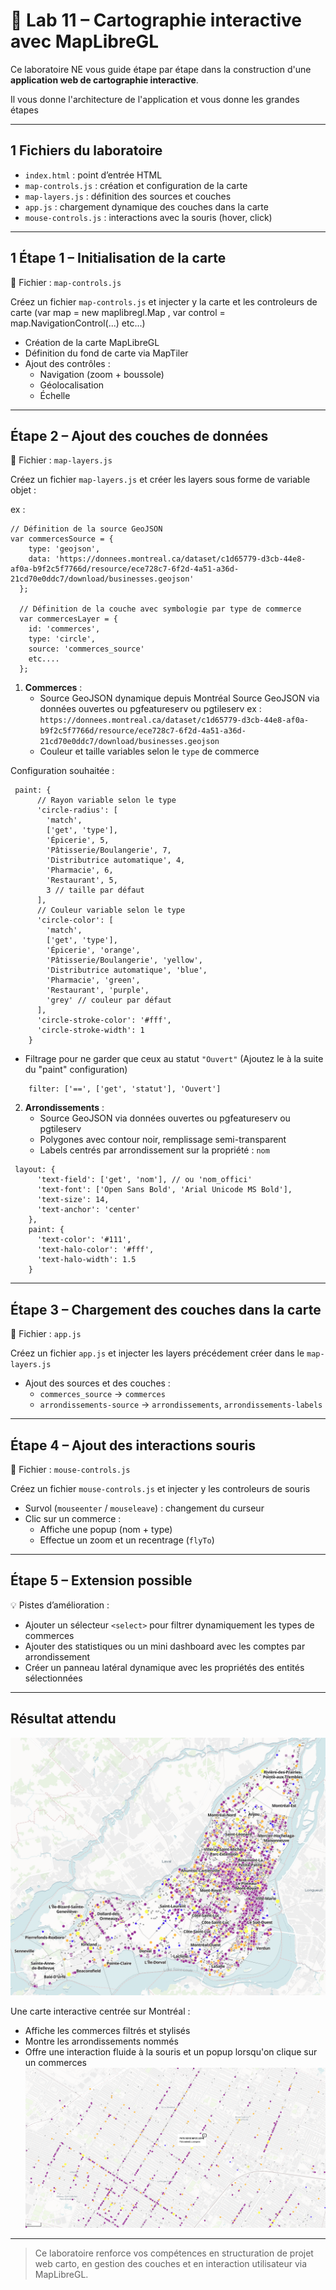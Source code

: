 # 🧪 Lab 11 – Cartographie interactive avec MapLibreGL

Ce laboratoire NE vous guide étape par étape dans la construction d'une **application web de cartographie interactive**.

Il vous donne l'architecture de l'application et vous donne les grandes étapes

---

## 1 Fichiers du laboratoire

- `index.html` : point d’entrée HTML
- `map-controls.js` : création et configuration de la carte
- `map-layers.js` : définition des sources et couches
- `app.js` : chargement dynamique des couches dans la carte
- `mouse-controls.js` : interactions avec la souris (hover, click)

---

## 1 Étape 1 – Initialisation de la carte

📄 Fichier : `map-controls.js`

Créez un fichier `map-controls.js` et injecter y la carte et les controleurs de carte (var map = new maplibregl.Map , var control = map.NavigationControl(...) etc...)
- Création de la carte MapLibreGL
- Définition du fond de carte via MapTiler
- Ajout des contrôles :
  - Navigation (zoom + boussole)
  - Géolocalisation
  - Échelle

---

##  Étape 2 – Ajout des couches de données

📄 Fichier : `map-layers.js`


Créez un fichier `map-layers.js` et créer les layers sous forme de variable objet :

ex :

```
// Définition de la source GeoJSON
var commercesSource = {
    type: 'geojson',
    data: 'https://donnees.montreal.ca/dataset/c1d65779-d3cb-44e8-af0a-b9f2c5f7766d/resource/ece728c7-6f2d-4a51-a36d-21cd70e0ddc7/download/businesses.geojson'
  };
  
  // Définition de la couche avec symbologie par type de commerce
  var commercesLayer = {
    id: 'commerces',
    type: 'circle',
    source: 'commerces_source'
    etc....
  };

```


1. **Commerces** :
   - Source GeoJSON dynamique depuis Montréal Source GeoJSON via données ouvertes ou pgfeatureserv ou pgtileserv
   ex : `https://donnees.montreal.ca/dataset/c1d65779-d3cb-44e8-af0a-b9f2c5f7766d/resource/ece728c7-6f2d-4a51-a36d-21cd70e0ddc7/download/businesses.geojson`
   - Couleur et taille variables selon le `type` de commerce

Configuration souhaitée :

```
 paint: {
      // Rayon variable selon le type
      'circle-radius': [
        'match',
        ['get', 'type'],
        'Épicerie', 5,
        'Pâtisserie/Boulangerie', 7,
        'Distributrice automatique', 4,
        'Pharmacie', 6,
        'Restaurant', 5,
        3 // taille par défaut
      ],
      // Couleur variable selon le type
      'circle-color': [
        'match',
        ['get', 'type'],
        'Épicerie', 'orange',
        'Pâtisserie/Boulangerie', 'yellow',
        'Distributrice automatique', 'blue',
        'Pharmacie', 'green',
        'Restaurant', 'purple',
        'grey' // couleur par défaut
      ],
      'circle-stroke-color': '#fff',
      'circle-stroke-width': 1
    }
```

   - Filtrage pour ne garder que ceux au statut `"Ouvert"` (Ajoutez le à la suite du "paint" configuration)

```
    filter: ['==', ['get', 'statut'], 'Ouvert']
```


2. **Arrondissements** :
   - Source GeoJSON via données ouvertes ou pgfeatureserv ou pgtileserv
   - Polygones avec contour noir, remplissage semi-transparent
   - Labels centrés par arrondissement sur la propriété : `nom`

```
 layout: {
      'text-field': ['get', 'nom'], // ou 'nom_offici'
      'text-font': ['Open Sans Bold', 'Arial Unicode MS Bold'],
      'text-size': 14,
      'text-anchor': 'center'
    },
    paint: {
      'text-color': '#111',
      'text-halo-color': '#fff',
      'text-halo-width': 1.5
    }
```

---

## Étape 3 – Chargement des couches dans la carte

📄 Fichier : `app.js`

Créez un fichier `app.js` et injecter les layers précédement créer dans le `map-layers.js`

- Ajout des sources et des couches :
  - `commerces_source` → `commerces`
  - `arrondissements-source` → `arrondissements`, `arrondissements-labels`
---

## Étape 4 – Ajout des interactions souris

📄 Fichier : `mouse-controls.js`

Créez un fichier `mouse-controls.js` et injecter y les controleurs de souris

- Survol (`mouseenter` / `mouseleave`) : changement du curseur
- Clic sur un commerce :
  - Affiche une popup (nom + type)
  - Effectue un zoom et un recentrage (`flyTo`)

---

## Étape 5 – Extension possible

💡 Pistes d’amélioration :
- Ajouter un sélecteur `<select>` pour filtrer dynamiquement les types de commerces
- Ajouter des statistiques ou un mini dashboard avec les comptes par arrondissement
- Créer un panneau latéral dynamique avec les propriétés des entités sélectionnées

---

## Résultat attendu

![alt text](images/image2.png)

Une carte interactive centrée sur Montréal :

- Affiche les commerces filtrés et stylisés
- Montre les arrondissements nommés
- Offre une interaction fluide à la souris et un popup lorsqu'on clique sur un commerces
![alt text](images/image3.png)
---

> Ce laboratoire renforce vos compétences en structuration de projet web carto, en gestion des couches et en interaction utilisateur via MapLibreGL.
